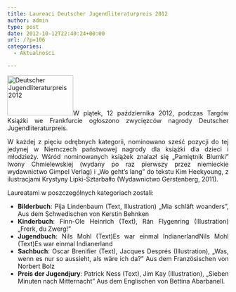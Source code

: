 ```yaml
---
title: Laureaci Deutscher Jugendliteraturpreis 2012
author: admin
type: post
date: 2012-10-12T22:40:24+00:00
url: /?p=106
categories:
  - Aktualności

---
```

<p style="text-align: justify;">
  <a href="http://www.ibby.pl/wp-content/uploads/2013/02/Deutscher-Jugendliteraturpreis-2012-Nominierungs-Liste.jpg" rel="lightbox[106]"><img class="alignleft size-thumbnail wp-image-107" alt="Deutscher Jugendliteraturpreis 2012" src="http://www.ibby.pl/wp-content/uploads/2013/02/Deutscher-Jugendliteraturpreis-2012-Nominierungs-Liste-150x91.jpg" width="150" height="91" srcset="http://www.ibby.pl/wp-content/uploads/2013/02/Deutscher-Jugendliteraturpreis-2012-Nominierungs-Liste-150x91.jpg 150w, http://www.ibby.pl/wp-content/uploads/2013/02/Deutscher-Jugendliteraturpreis-2012-Nominierungs-Liste-300x183.jpg 300w, http://www.ibby.pl/wp-content/uploads/2013/02/Deutscher-Jugendliteraturpreis-2012-Nominierungs-Liste.jpg 620w" sizes="(max-width: 150px) 100vw, 150px" /></a>W piątek, 12 października 2012, podczas Targów Książki we Frankfurcie ogłoszono zwycięzców nagrody Deutscher Jugendliteraturpreis.
</p>

<p style="text-align: justify;">
  W każdej z pięciu odrębnych kategorii, nominowano sześć pozycji do tej jedynej w Niemczech państwowej nagrody dla książki dla dzieci i młodzieży. Wśród nominowanych książek znalazł się &#8222;Pamiętnik Blumki&#8221; Iwony Chmielewskiej (wydany po raz pierwszy przez niemieckie wydawnictwo Gimpel Verlag) i &#8222;Wo geht&#8217;s lang&#8221; do tekstu Kim Heekyoung, z ilustracjami Krystyny Lipki-Sztarbałło (Wydawnictwo Gerstenberg, 2011).
</p>

<p style="text-align: justify;">
  Laureatami w poszczególnych kategoriach zostali:
</p>

  * <div style="text-align: justify;">
      <strong>Bilderbuch</strong>: Pija Lindenbaum (Text, Illustration) &#8222;Mia schläft woanders&#8221;, Aus dem Schwedischen von Kerstin Behnken
    </div>

  * <div style="text-align: justify;">
      <strong>Kinderbuch</strong>: Finn-Ole Heinrich (Text), Rán Flygenring (Illustration) &#8222;Frerk, du Zwerg!&#8221;
    </div>

  * <div style="text-align: justify;">
      <strong>Jugendbuch</strong>: Nils Mohl (Text)Es war einmal IndianerlandNils Mohl (Text)Es war einmal Indianerland
    </div>

  * <div style="text-align: justify;">
      <strong>Sachbuch</strong>: Oscar Brenifier (Text), Jacques Després (Illustration), &#8222;Was, wenn es nur so aussieht, als wäre ich da?&#8221; Aus dem Französischen von Norbert Bolz
    </div>

  * <div style="text-align: justify;">
      <strong>Preis der Jugendjury</strong>: Patrick Ness (Text), Jim Kay (Illustration), &#8222;Sieben Minuten nach Mitternacht&#8221; Aus dem Englischen von Bettina Abarbanell.
    </div>

<p style="text-align: justify;">
   
</p>